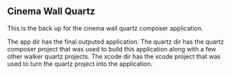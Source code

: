 Cinema Wall Quartz
---

This is the back up for the cinema wall quartz composer application.

The app dir has the final outputed application.
The quartz dir has the quartz composer project that was used to build this application along with a few other walker quartz projects.
The xcode dir has the xcode project that was used to turn the quartz project into the application. 